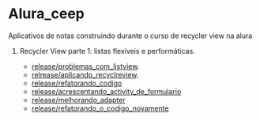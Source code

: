 # Alura_ceep
Aplicativos de notas construindo durante o curso de recycler view na alura

  1. Recycler View parte 1: listas flexíveis e performáticas.
    
     - [release/problemas_com_listview](https://github.com/phtrebil/Alura_ceep/tree/release/problemas_com_listview).
     - [relrease/aplicando_recyclreview](https://github.com/phtrebil/Alura_ceep/tree/relrease/aplicando_recyclreview).
     - [release/refatorando_codigo](https://github.com/phtrebil/Alura_ceep/tree/release/refatorando_codigo)
     - [release/acrescentando_activity_de_formulario](https://github.com/phtrebil/Alura_ceep/tree/release/acrescentando_activity_de_formulario)
     - [release/melhorando_adapter](https://github.com/phtrebil/Alura_ceep/tree/release/melhorando_adapter)
     - [release/refatorando_o_codigo_novamente
](https://github.com/phtrebil/Alura_ceep/tree/release/refatorando_o_codigo_novamente)
     
    
